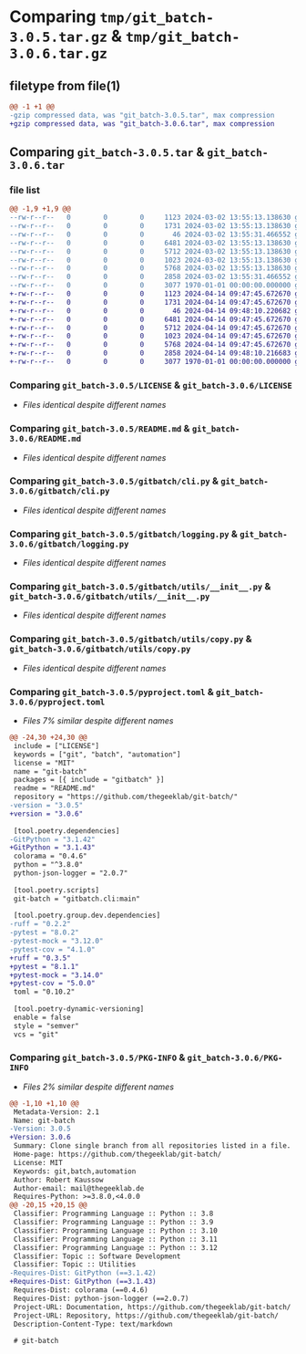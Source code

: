 # Comparing `tmp/git_batch-3.0.5.tar.gz` & `tmp/git_batch-3.0.6.tar.gz`

## filetype from file(1)

```diff
@@ -1 +1 @@
-gzip compressed data, was "git_batch-3.0.5.tar", max compression
+gzip compressed data, was "git_batch-3.0.6.tar", max compression
```

## Comparing `git_batch-3.0.5.tar` & `git_batch-3.0.6.tar`

### file list

```diff
@@ -1,9 +1,9 @@
--rw-r--r--   0        0        0     1123 2024-03-02 13:55:13.138630 git_batch-3.0.5/LICENSE
--rw-r--r--   0        0        0     1731 2024-03-02 13:55:13.138630 git_batch-3.0.5/README.md
--rw-r--r--   0        0        0       46 2024-03-02 13:55:31.466552 git_batch-3.0.5/gitbatch/__init__.py
--rw-r--r--   0        0        0     6481 2024-03-02 13:55:13.138630 git_batch-3.0.5/gitbatch/cli.py
--rw-r--r--   0        0        0     5712 2024-03-02 13:55:13.138630 git_batch-3.0.5/gitbatch/logging.py
--rw-r--r--   0        0        0     1023 2024-03-02 13:55:13.138630 git_batch-3.0.5/gitbatch/utils/__init__.py
--rw-r--r--   0        0        0     5768 2024-03-02 13:55:13.138630 git_batch-3.0.5/gitbatch/utils/copy.py
--rw-r--r--   0        0        0     2858 2024-03-02 13:55:31.466552 git_batch-3.0.5/pyproject.toml
--rw-r--r--   0        0        0     3077 1970-01-01 00:00:00.000000 git_batch-3.0.5/PKG-INFO
+-rw-r--r--   0        0        0     1123 2024-04-14 09:47:45.672670 git_batch-3.0.6/LICENSE
+-rw-r--r--   0        0        0     1731 2024-04-14 09:47:45.672670 git_batch-3.0.6/README.md
+-rw-r--r--   0        0        0       46 2024-04-14 09:48:10.220682 git_batch-3.0.6/gitbatch/__init__.py
+-rw-r--r--   0        0        0     6481 2024-04-14 09:47:45.672670 git_batch-3.0.6/gitbatch/cli.py
+-rw-r--r--   0        0        0     5712 2024-04-14 09:47:45.672670 git_batch-3.0.6/gitbatch/logging.py
+-rw-r--r--   0        0        0     1023 2024-04-14 09:47:45.672670 git_batch-3.0.6/gitbatch/utils/__init__.py
+-rw-r--r--   0        0        0     5768 2024-04-14 09:47:45.672670 git_batch-3.0.6/gitbatch/utils/copy.py
+-rw-r--r--   0        0        0     2858 2024-04-14 09:48:10.216683 git_batch-3.0.6/pyproject.toml
+-rw-r--r--   0        0        0     3077 1970-01-01 00:00:00.000000 git_batch-3.0.6/PKG-INFO
```

### Comparing `git_batch-3.0.5/LICENSE` & `git_batch-3.0.6/LICENSE`

 * *Files identical despite different names*

### Comparing `git_batch-3.0.5/README.md` & `git_batch-3.0.6/README.md`

 * *Files identical despite different names*

### Comparing `git_batch-3.0.5/gitbatch/cli.py` & `git_batch-3.0.6/gitbatch/cli.py`

 * *Files identical despite different names*

### Comparing `git_batch-3.0.5/gitbatch/logging.py` & `git_batch-3.0.6/gitbatch/logging.py`

 * *Files identical despite different names*

### Comparing `git_batch-3.0.5/gitbatch/utils/__init__.py` & `git_batch-3.0.6/gitbatch/utils/__init__.py`

 * *Files identical despite different names*

### Comparing `git_batch-3.0.5/gitbatch/utils/copy.py` & `git_batch-3.0.6/gitbatch/utils/copy.py`

 * *Files identical despite different names*

### Comparing `git_batch-3.0.5/pyproject.toml` & `git_batch-3.0.6/pyproject.toml`

 * *Files 7% similar despite different names*

```diff
@@ -24,30 +24,30 @@
 include = ["LICENSE"]
 keywords = ["git", "batch", "automation"]
 license = "MIT"
 name = "git-batch"
 packages = [{ include = "gitbatch" }]
 readme = "README.md"
 repository = "https://github.com/thegeeklab/git-batch/"
-version = "3.0.5"
+version = "3.0.6"
 
 [tool.poetry.dependencies]
-GitPython = "3.1.42"
+GitPython = "3.1.43"
 colorama = "0.4.6"
 python = "^3.8.0"
 python-json-logger = "2.0.7"
 
 [tool.poetry.scripts]
 git-batch = "gitbatch.cli:main"
 
 [tool.poetry.group.dev.dependencies]
-ruff = "0.2.2"
-pytest = "8.0.2"
-pytest-mock = "3.12.0"
-pytest-cov = "4.1.0"
+ruff = "0.3.5"
+pytest = "8.1.1"
+pytest-mock = "3.14.0"
+pytest-cov = "5.0.0"
 toml = "0.10.2"
 
 [tool.poetry-dynamic-versioning]
 enable = false
 style = "semver"
 vcs = "git"
```

### Comparing `git_batch-3.0.5/PKG-INFO` & `git_batch-3.0.6/PKG-INFO`

 * *Files 2% similar despite different names*

```diff
@@ -1,10 +1,10 @@
 Metadata-Version: 2.1
 Name: git-batch
-Version: 3.0.5
+Version: 3.0.6
 Summary: Clone single branch from all repositories listed in a file.
 Home-page: https://github.com/thegeeklab/git-batch/
 License: MIT
 Keywords: git,batch,automation
 Author: Robert Kaussow
 Author-email: mail@thegeeklab.de
 Requires-Python: >=3.8.0,<4.0.0
@@ -20,15 +20,15 @@
 Classifier: Programming Language :: Python :: 3.8
 Classifier: Programming Language :: Python :: 3.9
 Classifier: Programming Language :: Python :: 3.10
 Classifier: Programming Language :: Python :: 3.11
 Classifier: Programming Language :: Python :: 3.12
 Classifier: Topic :: Software Development
 Classifier: Topic :: Utilities
-Requires-Dist: GitPython (==3.1.42)
+Requires-Dist: GitPython (==3.1.43)
 Requires-Dist: colorama (==0.4.6)
 Requires-Dist: python-json-logger (==2.0.7)
 Project-URL: Documentation, https://github.com/thegeeklab/git-batch/
 Project-URL: Repository, https://github.com/thegeeklab/git-batch/
 Description-Content-Type: text/markdown
 
 # git-batch
```

